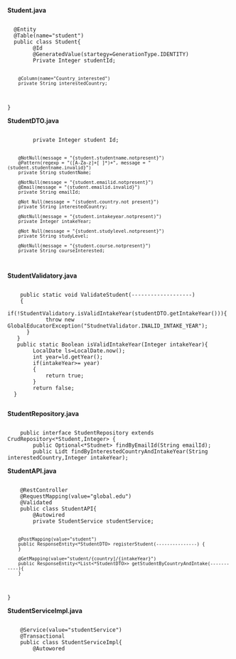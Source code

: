 **Student.java**
<p><code>
  @Entity
  @Table(name="student")
  public class Student{
        @Id
        @GeneratedValue(startegy=GenerationType.IDENTITY)
        Private Integer studentId;
    
        @Column(name="Country_interested")
        private String interestedCountry;
  }
</code></p>

**StudentDTO.java**
<p><code>
        private Integer student Id;
  
        @NotNull(message = "{student.studentname.notpresent}")
        @Pattern(regexp = "([A-Za-z]+[ ]*)+", message = "(student.studentname.invalid}")
        private String studentName;
        
        @NotNull(message = "{student.emailid.notpresent}")        
        @Email(message = "(student.emailid.invalid}")        
        private String emailId;
        
        @Not Null(message = "(student.country.not present}")
        private String interestedCountry;

        @NotNull(message = "{student.intakeyear.notpresent)")
        private Integer intakeYear;
        
        @Not Null(message = "{student.studylevel.notpresent}")
        private String studyLevel;
        
        @NotNull(message = "{student.course.notpresent}") 
        private String courseInterested; 
</code></p>

**StudentValidatory.java**
<p><code>
    public static void ValidateStudent(-------------------)
	{
 		if(!StudentValidatory.isValidIntakeYear(studentDTO.getIntakeYear())){
   			throw new GlobalEducatorException("StudnetValidator.INALID_INTAKE_YEAR");
	  }
   }
   public static Boolean isValidIntakeYear(Integer intakeYear){
	   	LocalDate ls=LocalDate.now();
		int year=ld.getYear();
	 	if(intakeYear>= year)
	  	{
	  		return true;
		}
	 	return false;
  }
        
</code></p>

**StudentRepository.java**
<p><code>
	public interface StudentRepository extends CrudRepository<*Student,Integer>	{
		public Optional<*Studnet> findByEmailId(String emailId);
		public Lidt<Studnet> findByInterestedCountryAndIntakeYear(String interestedCountry,Integer intakeYear);
</code></p>

**StudentAPI.java**
<p><code>
	@RestController
	@RequestMapping(value="global.edu")
	@Validated
	public class StudentAPI{
		@Autowired
		private StudentService studentService;

 		@PostMapping(value="student")
   		public ResponseEntity<*StudentDTO> registerStudent(---------------) {
		}

		@GetMapping(value="student/{country]/{intakeYear}")
  		public ResponseEntity<*List<*StudentDTO>> getStudentByCountryAndIntake(-----------){
		}
  }
</code></p>

**StudentServiceImpl.java**
<p><code>
	@Service(value="studentService")
	@Transactional
	public class StudentServiceImpl{
		@Autowored
		
</code></p>
